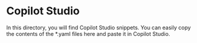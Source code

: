 # Copilot Studio

In this directory, you will find Copilot Studio snippets. You can easily copy the contents of the *.yaml files here and paste it in Copilot Studio.
